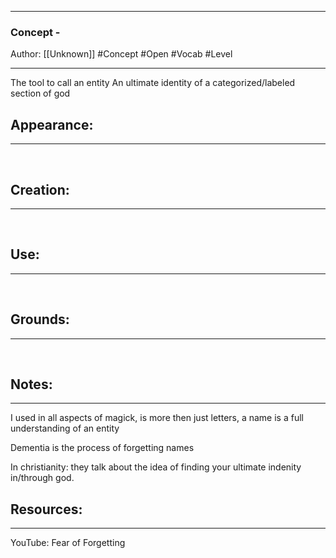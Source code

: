 - - -
### Concept - 
Author: [[Unknown]]
#Concept #Open #Vocab  #Level
- - - 
The tool to call an entity
An ultimate identity of a categorized/labeled section of god

## Appearance:<br>
- - -

<br>

## Creation: <br>
- - -
<br>

## Use:<br>
- - -
<br>

## Grounds:<br>
- - -
<br>

## Notes:<br>
- - - 
I used in all aspects of magick, is more then just letters, a name is a full understanding of an entity

Dementia is the process of forgetting names

In christianity: they talk about the idea of finding your ultimate indenity in/through god. 

## Resources:
- - -
YouTube: Fear of Forgetting